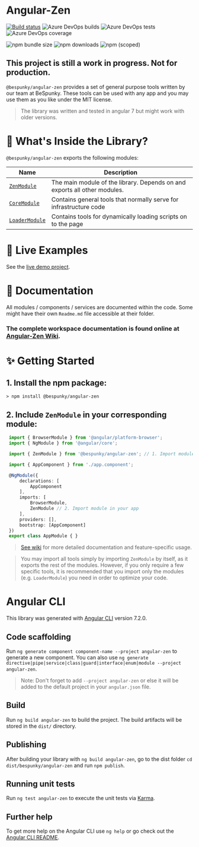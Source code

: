 # Angular-Zen

[![Build status](https://dev.azure.com/BeSpunky/BeSpunky%20Libraries/_apis/build/status/Build%20and%20test%20angular-zen)](https://dev.azure.com/BeSpunky/BeSpunky%20Libraries/_build/latest?definitionId=27)
![Azure DevOps builds](https://img.shields.io/azure-devops/build/BeSpunky/5caac6d0-efbb-425a-9c23-192e992543d9/27.svg?style=flat-square)
![Azure DevOps tests](https://img.shields.io/azure-devops/tests/BeSpunky/BeSpunky%20Libraries/27.svg?style=flat-square)
![Azure DevOps coverage](https://img.shields.io/azure-devops/coverage/BeSpunky/BeSpunky%20Libraries/27.svg?style=flat-square)

![npm bundle size](https://img.shields.io/bundlephobia/min/@bespunky/angular-zen.svg?style=flat-square)
![npm downloads](https://img.shields.io/npm/dm/@bespunky/angular-zen.svg?style=flat-square)
![npm (scoped)](https://img.shields.io/npm/v/@bespunky/angular-zen.svg?style=flat-square)

## This project is still a work in progress. **Not for production**.
`@bespunky/angular-zen` provides a set of general purpose tools written by our team at BeSpunky.
These tools can be used with any app and you may use them as you like under the MIT license.

> The library was written and tested in angular 7 but might work with older versions.


# 🎁 What's Inside the Library?
`@bespunky/angular-zen` exports the following modules:

| Name | Description |
| ---  | ---         |
| [`ZenModule`](https://dev.azure.com/BeSpunky/BeSpunky%20Libraries/_wiki/wikis/angular-zen?pagePath=%2FModules%2FZenModule&wikiVersion=GBmaster) | The main module of the library. Depends on and exports all other modules.
| [`CoreModule`](https://dev.azure.com/BeSpunky/BeSpunky%20Libraries/_wiki/wikis/angular-zen?pagePath=%2FModules%2FCoreModule&wikiVersion=GBmaster) | Contains general tools that normally serve for infrastructure code |
| [`LoaderModule`](https://dev.azure.com/BeSpunky/BeSpunky%20Libraries/_wiki/wikis/angular-zen?pagePath=%2FModules%2FLoaderModule&wikiVersion=GBmaster) | Contains tools for dynamically loading scripts on to the page    |

# 🙌 Live Examples
See the [live demo project](https://bs-angular-zen-demo.firebaseapp.com).

# 📖 Documentation

All modules / components / services are documented within the code. Some might have their own `Readme.md` file accessible at their folder.

### The complete workspace documentation is found online at [Angular-Zen Wiki](https://dev.azure.com/BeSpunky/BeSpunky%20Libraries/_wiki/wikis/angular-zen?wikiVersion=GBmaster&pagePath=%2Fhome).

# ✨ Getting Started
## 1. Install the npm package:
   
   `> npm install @bespunky/angular-zen`

## 2. Include `ZenModule` in your corresponding module:
   
   ```typescript
    import { BrowserModule } from '@angular/platform-browser';
    import { NgModule } from '@angular/core';

    import { ZenModule } from '@bespunky/angular-zen'; // 1. Import module

    import { AppComponent } from './app.component';

    @NgModule({
        declarations: [
            AppComponent
        ],
        imports: [
            BrowserModule,
            ZenModule // 2. Import module in your app
        ],
        providers: [], 
        bootstrap: [AppComponent]
    })
    export class AppModule { }
   ```

> [See wiki](https://dev.azure.com/BeSpunky/BeSpunky%20Libraries/_wiki/wikis/angular-zen?wikiVersion=GBmaster&pagePath=%2Fhome) for more detailed documentation and feature-specific usage.

> You may import all tools simply by importing `ZenModule` by itself, as it exports the rest of the modules.
> However, if you only require a few specific tools, it is recommended that you import only the modules (e.g. `LoaderModule`) you need in order to optimize your code.


# Angular CLI

This library was generated with [Angular CLI](https://github.com/angular/angular-cli) version 7.2.0.

## Code scaffolding

Run `ng generate component component-name --project angular-zen` to generate a new component. You can also use `ng generate directive|pipe|service|class|guard|interface|enum|module --project angular-zen`.
> Note: Don't forget to add `--project angular-zen` or else it will be added to the default project in your `angular.json` file. 

## Build

Run `ng build angular-zen` to build the project. The build artifacts will be stored in the `dist/` directory.

## Publishing

After building your library with `ng build angular-zen`, go to the dist folder `cd dist/bespunky/angular-zen` and run `npm publish`.

## Running unit tests

Run `ng test angular-zen` to execute the unit tests via [Karma](https://karma-runner.github.io).

## Further help

To get more help on the Angular CLI use `ng help` or go check out the [Angular CLI README](https://github.com/angular/angular-cli/blob/master/README.md).
